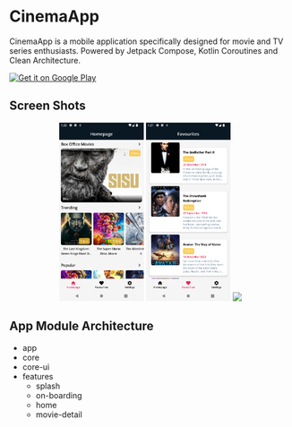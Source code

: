 # CinemaApp
<p> CinemaApp is a mobile application specifically designed for movie and TV series enthusiasts.  Powered by Jetpack Compose, Kotlin Coroutines and Clean Architecture.
</p>
<a href="https://play.google.com/store/apps/details?id=com.yunuscagliyan.cinemaapp" target="_blank"><img src="https://play.google.com/intl/en_us/badges/images/generic/en-play-badge.png" alt="Get it on Google Play" height="90"/></a>

## Screen Shots
<p align="center">
<img src="https://github.com/YunusCag/CinemaAppV3/blob/master/screenshots/Anasayfa.png?raw=true" width="30%" />
<img src="https://github.com/YunusCag/CinemaAppV3/blob/master/screenshots/Favoriler.png?raw=true" width="30%" />
<img src="https://github.com/YunusCag/CinemaAppV3/blob/master/screenshots/Detay%20Sayfas%C4%B1.png?raw=true" width="30%" />
</p>

## App Module Architecture

<div>
  <ul>
     <li>app</li>
    <li>core</li>
     <li>core-ui</li>
    <li>features
        <ul>
           <li> splash</li>
           <li> on-boarding</li>
           <li> home</li>
           <li> movie-detail</li>
        </ul>
     </p>
     </li>
     
   </ul>
   </div>

